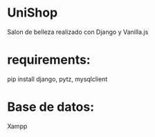 # UniShop
Salon de belleza realizado con Django y Vanilla.js

# requirements:
pip install django, pytz, mysqlclient
 
# Base de datos:
Xampp
 
